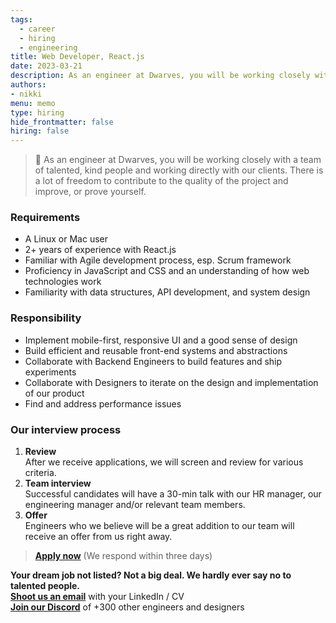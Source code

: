 ```yaml
---
tags:
  - career
  - hiring
  - engineering
title: Web Developer, React.js
date: 2023-03-21
description: As an engineer at Dwarves, you will be working closely with a team of talented, kind people and working directly with our clients. There is a lot of freedom to contribute to the quality of the project and improve, or prove yourself
authors:
- nikki
menu: memo
type: hiring
hide_frontmatter: false
hiring: false
---
```

> 🤝 As an engineer at Dwarves, you will be working closely with a team of talented, kind people and working directly with our clients. There is a lot of freedom to contribute to the quality of the project and improve, or prove yourself.

### Requirements
- A Linux or Mac user
- 2+ years of experience with React.js
- Familiar with Agile development process, esp. Scrum framework
- Proficiency in JavaScript and CSS and an understanding of how web technologies work
- Familiarity with data structures, API development, and system design

### Responsibility
- Implement mobile-first, responsive UI and a good sense of design
- Build efficient and reusable front-end systems and abstractions
- Collaborate with Backend Engineers to build features and ship experiments
- Collaborate with Designers to iterate on the design and implementation of our product
- Find and address performance issues

### Our interview process
1. **Review**<br>After we receive applications, we will screen and review for various criteria.
2. **Team interview**<br>Successful candidates will have a 30-min talk with our HR manager, our engineering manager and/or relevant team members.
3. **Offer**<br>Engineers who we believe will be a great addition to our team will receive an offer from us right away.

> **[Apply now](mailto:spawn@d.foundation)** (We respond within three days)

**Your dream job not listed? Not a big deal. We hardly ever say no to talented people.**\
[**Shoot us an email**](mailto:spawn@dwarvesv.com) with your LinkedIn / CV\
[**Join our Discord**](https://discord.gg/dwarvesv) of +300 other engineers and designers